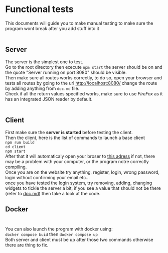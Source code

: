 # Functional tests <br>

This documents will guide you to make manual testing to make sure the program wont break after you add stuff into it <br><br>

## Server <br>

The server is the simplest one to test.<br>
Go to the root directory then execute `npm start` the server should be on and the quote "Server running on port 8080" should be visible.<br>
Then make sure all routes works correctly, to do so, open your browser and tests all routes by going to the url [http://localhost:8080/](http://localhost:8080/about.json) change the route by adding anything from `doc.md` file.<br>
Check if all the return values specified works, make sure to use _FireFox_ as it has an integrated JSON reader by default.<br><br>

## Client <br>

First make sure the __**server is started**__ before testing the client.<br>
Then the client, here is the list of commands to launch a base client<br>
`npm run build`<br>
`cd client`<br>
`npm start`<br>
After that it will automaticaly open your broser to [this adress](http://localhost:3000) if not, there may be a problem with your computer, or the program notre correctly compiling.<br>
Once you are on the website try anything, register, login, wrong password, login without confirming your email etc...<br>
once you have tested the login system, try removing, adding, changing widgets to tickle the server a bit, if you see a value that should not be there (refer to [doc.md](./doc.md)) then take a look at the code. <br>

## Docker <br><br>

You can also launch the program with docker using: <br>
`docker compose buid` then `docker compose up`<br>
Both server and client must be up after those two commands otherwise there are thing to fix.